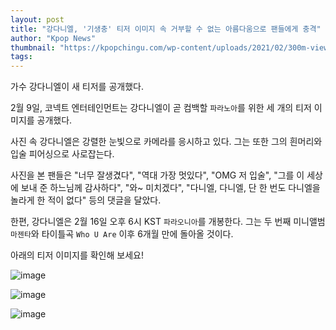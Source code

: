 ```yaml
---
layout: post
title: "강다니엘, '기생충' 티저 이미지 속 거부할 수 없는 아름다움으로 팬들에게 충격"
author: "Kpop News"
thumbnail: "https://kpopchingu.com/wp-content/uploads/2021/02/300m-views-12-1-890x512.png"
tags: 
---
```



가수 강다니엘이 새 티저를 공개했다.

2월 9일, 코넥트 엔터테인먼트는 강다니엘이 곧 컴백할 `파라노아`를 위한 세 개의 티저 이미지를 공개했다.

사진 속 강다니엘은 강렬한 눈빛으로 카메라를 응시하고 있다. 그는 또한 그의 흰머리와 입술 피어싱으로 사로잡는다.

사진을 본 팬들은 "너무 잘생겼다", "역대 가장 멋있다", "OMG 저 입술", "그를 이 세상에 보내 준 하느님께 감사하다", "와~ 미치겠다", "다니엘, 다니엘, 단 한 번도 다니엘을 놀라게 한 적이 없다" 등의 댓글을 달았다.

한편, 강다니엘은 2월 16일 오후 6시 KST `파라오니아`를 개봉한다. 그는 두 번째 미니앨범 `마젠타`와 타이틀곡 `Who U Are` 이후 6개월 만에 돌아올 것이다.

아래의 티저 이미지를 확인해 보세요!

![image](https://kpopchingu.com/wp-content/uploads/2021/02/6.png)

![image](https://kpopchingu.com/wp-content/uploads/2021/02/4.png)

![image](https://kpopchingu.com/wp-content/uploads/2021/02/5.png)